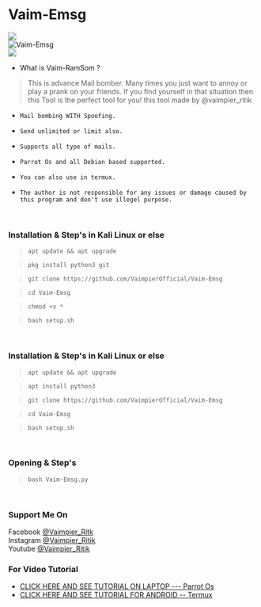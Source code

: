 # Vaim-Emsg
<img src="https://img.shields.io/badge/Vaim--Emsg-THE%20MAIL%20BOMBER-blue"><br>
<img title="Vaim-Emsg" src="https://img.shields.io/badge/version-1.0-red"><br>
<img src="src/Vaim-RamSom.png"><br>


- What is Vaim-RamSom ?
> This is advance Mail bomber.
> Many times you just want to annoy or play a prank on your friends.
> If you find yourself in that situation then this Tool is the perfect tool for you!
> this tool made by @vaimpier_ritik



* `Mail bombing WITH Spoofing.`

* `Send unlimited or limit also.`

* `Supports all type of mails.`

* `Parrot Os and all Debian based supported.`

* `You can also use in termux.`

* `The author is not responsible for any issues or damage caused by this program and don't use illegel purpose.  `

<br>

### Installation & Step's in Kali Linux or else
 
> `apt update && apt upgrade`

> `pkg install python3 git`

> `git clone https://github.com/VaimpierOfficial/Vaim-Emsg`
 
> `cd Vaim-Emsg`  
 
> `chmod +x *`  

> `bash setup.sh`

<br>

### Installation & Step's in Kali Linux or else
 
> `apt update && apt upgrade`

> `apt install python3`

> `git clone https://github.com/VaimpierOfficial/Vaim-Emsg`
 
> `cd Vaim-Emsg`  
 
> `bash setup.sh`

<br>

### Opening & Step's
 
> `bash Vaim-Emsg.py`

<br>

### Support Me On
Facebook [@Vaimpier_Ritk](https://www.facebook.com/vaimpier.ritik.143)<br>
Instagram [@Vaimpier_Ritik](https://instagram.com/vaimpier_ritik)<br>
Youtube [@Vaimpier_Ritik](https://www.youtube.com/channel/UCDWhaLh7OIKzH4Bk952l7Iw)


### For Video Tutorial
- <a href="https://www.youtube.com/channel/UCDWhaLh7OIKzH4Bk952l7Iw"> CLICK HERE AND SEE TUTORIAL ON LAPTOP  ---  Parrot Os </a>
- <a href="https://www.youtube.com/channel/UCDWhaLh7OIKzH4Bk952l7Iw"> CLICK HERE AND SEE TUTORIAL FOR ANDROID --  Termux</a>
